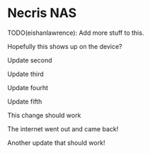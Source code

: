 # Necris NAS

TODO(eishanlawrence): Add more stuff to this.

Hopefully this shows up on the device?

Update second

Update third

Update fourht

Update fifth

This change should work

The internet went out and came back!

Another update that should work!
